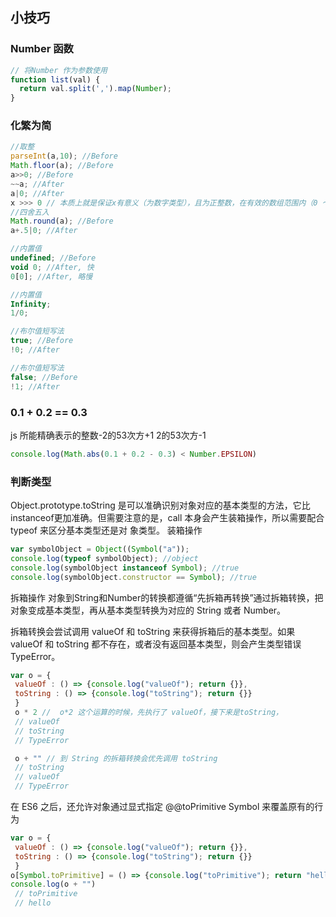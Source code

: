 ## 小技巧
### Number 函数
```javascript
// 将Number 作为参数使用
function list(val) {
  return val.split(',').map(Number);
}
```
### 化繁为简
```javascript
//取整
parseInt(a,10); //Before
Math.floor(a); //Before
a>>0; //Before
~~a; //After
a|0; //After
x >>> 0 // 本质上就是保证x有意义（为数字类型），且为正整数，在有效的数组范围内（0 ～ 0xFFFFFFFF），且在无意义的情况下缺省值为0。
//四舍五入
Math.round(a); //Before
a+.5|0; //After

//内置值
undefined; //Before
void 0; //After, 快
0[0]; //After, 略慢

//内置值
Infinity;
1/0;

//布尔值短写法
true; //Before
!0; //After

//布尔值短写法
false; //Before
!1; //After
```
### 0.1 + 0.2 == 0.3
js 所能精确表示的整数-2的53次方+1 2的53次方-1
```javascript
console.log(Math.abs(0.1 + 0.2 - 0.3) < Number.EPSILON)
```

### 判断类型
Object.prototype.toString 是可以准确识别对象对应的基本类型的方法，它比 instanceof更加准确。但需要注意的是，call 本身会产生装箱操作，所以需要配合 typeof 来区分基本类型还是对
象类型。
装箱操作
```javascript
var symbolObject = Object((Symbol("a"));
console.log(typeof symbolObject); //object
console.log(symbolObject instanceof Symbol); //true
console.log(symbolObject.constructor == Symbol); //true

```
拆箱操作
对象到String和Number的转换都遵循“先拆箱再转换”通过拆箱转换，把对象变成基本类型，再从基本类型转换为对应的 String 或者 Number。

拆箱转换会尝试调用 valueOf 和 toString 来获得拆箱后的基本类型。如果 valueOf 和
toString 都不存在，或者没有返回基本类型，则会产生类型错误 TypeError。
```javascript
var o = {
 valueOf : () => {console.log("valueOf"); return {}},
 toString : () => {console.log("toString"); return {}}
 }
 o * 2 //  o*2 这个运算的时候，先执行了 valueOf，接下来是toString，
 // valueOf
 // toString
 // TypeError

 o + "" // 到 String 的拆箱转换会优先调用 toString
 // toString
 // valueOf
 // TypeError

```
在 ES6 之后，还允许对象通过显式指定 @@toPrimitive Symbol 来覆盖原有的行为

```javascript
var o = {
 valueOf : () => {console.log("valueOf"); return {}},
 toString : () => {console.log("toString"); return {}}
 }
o[Symbol.toPrimitive] = () => {console.log("toPrimitive"); return "hello"}
console.log(o + "")
 // toPrimitive
 // hello
```